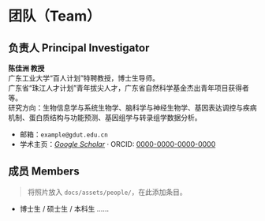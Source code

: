# 团队（Team）

## 负责人 Principal Investigator
**陈佳洲 教授**  
广东工业大学“百人计划”特聘教授，博士生导师。  
广东省“珠江人才计划”青年拔尖人才，广东省自然科学基金杰出青年项目获得者等。  
研究方向：生物信息学与系统生物学、脑科学与神经生物学、基因表达调控与疾病机制、蛋白质结构与功能预测、基因组学与转录组学数据分析。

- 邮箱：`example@gdut.edu.cn`  
- 学术主页：[*Google Scholar*](#) · ORCID: [0000-0000-0000-0000](#)

## 成员 Members
> 将照片放入 `docs/assets/people/`，在此添加条目。

- 博士生 / 硕士生 / 本科生 ……
